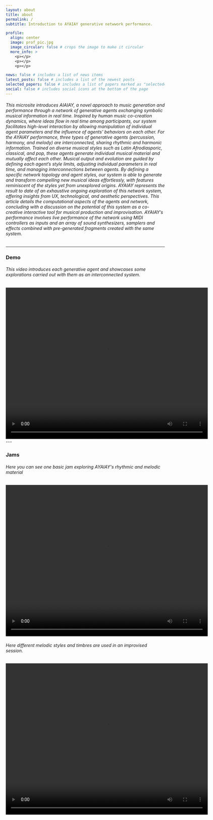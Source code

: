 ```yaml
---
layout: about
title: about
permalink: /
subtitle: Introduction to AYAIAY generative netwwork performance.

profile:
  align: center
  image: prof_pic.jpg
  image_circular: false # crops the image to make it circular
  more_info: >
    <p></p>
    <p></p>
    <p></p>

news: false # includes a list of news items
latest_posts: false # includes a list of the newest posts
selected_papers: false # includes a list of papers marked as "selected={true}"
social: false # includes social icons at the bottom of the page
---
```

###### This microsite introduces AIAIAY, a novel approach to music generation and performance through a network of generative agents exchanging symbolic musical information in real time. Inspired by human music co-creation dynamics, where ideas flow in real time among participants, our system facilitates high-level interaction by allowing manipulation of individual agent parameters and the influence of agents’ behaviors on each other. For the AYAIAY performance, three types of generative agents (percussion, harmony, and melody) are interconnected, sharing rhythmic and harmonic information. Trained on diverse musical styles such as Latin Afrodiasporic, classical, and pop, these agents generate individual musical material and mutually affect each other. Musical output and evolution are guided by defining each agent’s style limits, adjusting individual parameters in real time, and managing interconnections between agents. By defining a specific network topology and agent styles, our system is able to generate and transform compelling new musical ideas effortlessly, with features reminiscent of the styles yet from unexplored origins. AYAIAY represents the result to date of an exhaustive ongoing exploration of this network system, offering insights from UX, technological, and aesthetic perspectives. This article details the computational aspects of the agents and network, concluding with a discussion on the potential of this system as a co-creative interactive tool for musical production and improvisation. AYAIAY’s performance involves live performance of the network using MIDI controllers as inputs and an array of sound synthesizers, samplers and effects combined with pre-generated fragments created with the same system.
---
### Demo
###### This video introduces each generative agent and showcases some explorations carried out with them as an interconnected system.

<video width="640" height="480" controls>
  <source src="/assets/video/ayaiay_demo_voiceover_640_comp.mp4" type="video/mp4">
  Your browser does not support the video tag.
</video>
---

### Jams
###### Here you can see one basic jam exploring AYAIAY's rhythmic and melodic material
<video width="640" height="480" controls>
  <source src="/assets/video/ayaiay3_full_jam_comp.mp4" type="video/mp4">
  Your browser does not support the video tag.
</video>

###### Here different melodic styles and timbres are used in an improvised session.
<video width="640" height="480" controls>
  <source src="/assets/video/ayaiay_6_comp.mp4" type="video/mp4">
  Your browser does not support the video tag.
</video>
